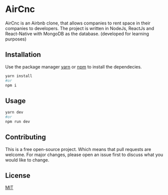 # AirCnc

AirCnc is an Airbnb clone, that allows companies to rent space in their companies to developers. The project is written in NodeJs, ReactJs and React-Native with MongoDB as the database. 
(developed for learning purposes)

## Installation


Use the package manager [yarn](https://https://yarnpkg.com/) or [npm](https://www.npmjs.com) to install the dependecies.

```bash
yarn install
#or
npm i
```

## Usage

```bash
yarn dev
#or
npm run dev
```

## Contributing
This is a free open-source project. Which means that pull requests are welcome. For major changes, please open an issue first to discuss what you would like to change. 

## License
[MIT](https://choosealicense.com/licenses/mit/)